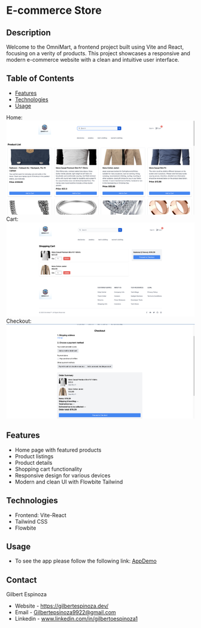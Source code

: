 # E-commerce Store

## Description

Welcome to the OmniMart, a frontend project built using Vite and React, focusing on a verity of products. This project showcases a responsive and modern e-commerce website with a clean and intuitive user interface.

## Table of Contents

- [Features](#features)
- [Technologies](#technologies)
- [Usage](#usage)

Home:
![](./src/assets/Home.png)
Cart:
![](./src/assets/Cart.png)
Checkout:
![](./src/assets/Checkout.png)

## Features

- Home page with featured products
- Product listings
- Product details
- Shopping cart functionality
- Responsive design for various devices
- Modern and clean UI with Flowbite Tailwind

## Technologies

- Frontend: Vite-React
- Tailwind CSS
- Flowbite

## Usage

- To see the app please follow the following link:
  [AppDemo](https://famous-strudel-8dda8e.netlify.app/)

## Contact

Gilbert Espinoza

- Website - https://gilbertespinoza.dev/
- Email - Gilbertepsinoza9922@gmail.com
- Linkedin - www.linkedin.com/in/gilbertoespinoza1
